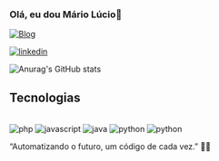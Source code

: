 ### Olá, eu dou Mário Lúcio🦾
[![Blog](https://img.shields.io/website-up-down-green-red/http/monip.org.svg=http://cognicao.online)](https://cognicao.online/)

[![linkedin](https://img.shields.io/badge/LinkedIn-0077B5?style=for-the-badge&logo=linkedin&logoColor=white)](https://www.linkedin.com/in/m%C3%A1rio-l%C3%BAcio-24112a1a2/)

![Anurag's GitHub stats](https://github-readme-stats.vercel.app/api?username=Mario-cognicaoON&show_icons=true&theme=radical)

## Tecnologias

<div style="display: inline_block"><br/>
  <img algin="center" alt="php" src="https://img.shields.io/badge/PHP-777BB4?style=for-the-badge&logo=php&logoColor=white"  />
    <img algin="center" alt="javascript" src="https://img.shields.io/badge/JavaScript-323330?style=for-the-badge&logo=javascript&logoColor=F7DF1E"/>
    <img algin="center" alt="java" src="https://img.shields.io/badge/Java-ED8B00?style=for-the-badge&logo=openjdk&logoColor=white"/>
       <img algin="center" alt="python" src="https://img.shields.io/badge/Python-14354C?style=for-the-badge&logo=python&logoColor=white"/>
         <img algin="center" alt="python" src="https://img.shields.io/badge/Sass-CC6699?style=for-the-badge&logo=sass&logoColor=white"/>
</div>

“Automatizando o futuro, um código de cada vez.” 🚀🤖




